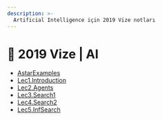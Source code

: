```yaml
---
description: >-
  Artificial Intelligence için 2019 Vize notları
---
```


# 📅 2019 Vize \| AI

<!--YPackage.YGitbookIntegration-tarafından-otomatik-oluşturulmuştur-->

- [AstarExamples](AstarExamples.pdf)
- [Lec1.Introduction](Lec1.Introduction.pdf)
- [Lec2.Agents](Lec2.Agents.pdf)
- [Lec3.Search1](Lec3.Search1.pdf)
- [Lec4.Search2](Lec4.Search2.pdf)
- [Lec5.InfSearch](Lec5.InfSearch.pdf)

<!--YPackage.YGitbookIntegration-tarafından-otomatik-oluşturulmuştur-->
